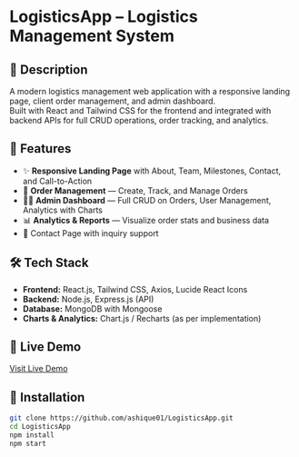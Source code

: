 # LogisticsApp – Logistics Management System

## 📖 Description
A modern logistics management web application with a responsive landing page, client order management, and admin dashboard.  
Built with React and Tailwind CSS for the frontend and integrated with backend APIs for full CRUD operations, order tracking, and analytics.

## 🚀 Features
- ✨ **Responsive Landing Page** with About, Team, Milestones, Contact, and Call-to-Action
- 📝 **Order Management** — Create, Track, and Manage Orders
- 👨‍💼 **Admin Dashboard** — Full CRUD on Orders, User Management, Analytics with Charts
- 📊 **Analytics & Reports** — Visualize order stats and business data
- 💬 Contact Page with inquiry support

## 🛠️ Tech Stack
- **Frontend:** React.js, Tailwind CSS, Axios, Lucide React Icons
- **Backend:** Node.js, Express.js (API)
- **Database:** MongoDB with Mongoose
- **Charts & Analytics:** Chart.js / Recharts (as per implementation)

## 🔗 Live Demo
[Visit Live Demo](https://logisticsapp2025.netlify.app/)

## 📂 Installation
```bash
git clone https://github.com/ashique01/LogisticsApp.git
cd LogisticsApp
npm install
npm start
